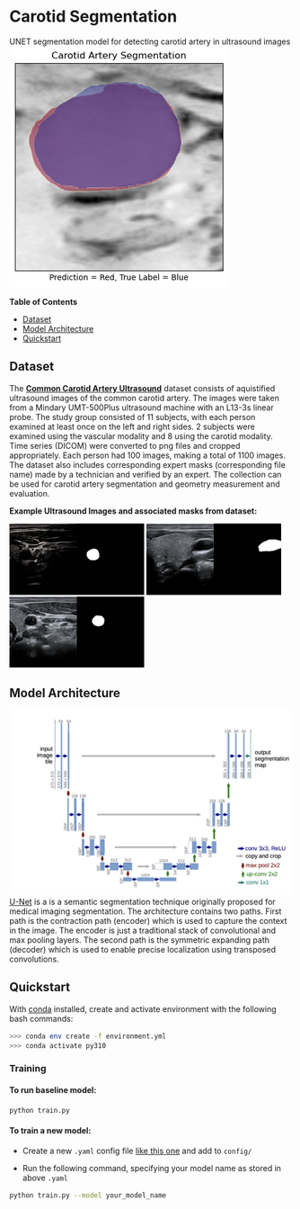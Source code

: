 # Carotid Segmentation

UNET segmentation model for detecting carotid artery in ultrasound images
![CA Segmentation](./imgs/CA_segmentation_15epoch.png)


**Table of Contents**

- [Dataset](#dataset)
- [Model Architecture](#model-architecture)
- [Quickstart](#quickstart)



## Dataset
The **[Common Carotid Artery Ultrasound](https://data.mendeley.com/datasets/d4xt63mgjm/1)** dataset consists of aquistified ultrasound images of the common carotid artery. The images were taken from a Mindary UMT-500Plus ultrasound machine with an L13-3s linear probe. The study group consisted of 11 subjects, with each person examined at least once on the left and right sides. 2 subjects were examined using the vascular modality and 8 using the carotid modality. Time series (DICOM) were converted to png files and cropped appropriately. Each person had 100 images, making a total of 1100 images. The dataset also includes corresponding expert masks (corresponding file name) made by a technician and verified by an expert. The collection can be used for carotid artery segmentation and geometry measurement and evaluation. 

**Example Ultrasound Images and associated masks from dataset:**

<img src="./imgs/example_US_image.png" alt="Ultrasound Image" width="120"/><img src="./imgs/example_mask.png" alt="Ultrasound Image" width="120"/> <img src="./imgs/example_US_image2.png" alt="Ultrasound Image" width="120"/><img src="./imgs/example_mask2.png" alt="Ultrasound Image" width="120"/> <img src="./imgs/example_US_image3.png" alt="Ultrasound Image" width="120"/><img src="./imgs/example_mask3.png" alt="Ultrasound Image" width="120"/>

## Model Architecture
![U-Net Architecture](imgs/unet.png)
[U-Net](https://arxiv.org/abs/1505.04597) is a is a semantic segmentation technique originally proposed for medical imaging segmentation. The architecture contains two paths. First path is the contraction path (encoder) which is used to capture the context in the image. The encoder is just a traditional stack of convolutional and max pooling layers. The second path is the symmetric expanding path (decoder) which is used to enable precise localization using transposed convolutions.


## Quickstart
With [conda](https://docs.conda.io/en/main/miniconda.html) installed, create and activate environment with the following bash commands:
```bash
>>> conda env create -f environment.yml
>>> conda activate py310
```

### Training
#### To run baseline model:
```bash
python train.py
```

#### To train a new model:
- Create a new `.yaml` config file [like this one](./config/unet_1.yaml) and add to `config/`

- Run the following command, specifying your model name as stored in above `.yaml` 
```bash
python train.py --model your_model_name
```